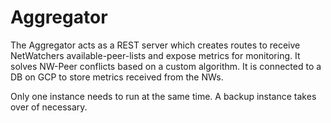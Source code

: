 # Aggregator

The Aggregator acts as a REST server which creates routes to receive NetWatchers available-peer-lists and expose metrics for monitoring. It solves NW-Peer conflicts based on a custom algorithm. It is connected to a DB on GCP to store metrics received from the NWs.

Only one instance needs to run at the same time. A backup instance takes over of necessary.